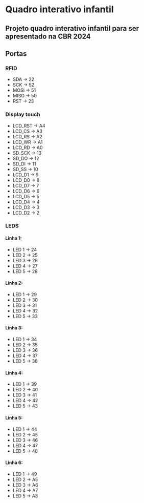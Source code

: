 # Quadro interativo infantil
## Projeto quadro interativo infantil para ser apresentado na CBR 2024

## Portas
### RFID
  * SDA -> 22
  * SCK -> 52
  * MOSI -> 51
  * MISO -> 50
  * RST -> 23
    
### Display touch
* LCD_RST -> A4
* LCD_CS -> A3
* LCD_RS -> A2
* LCD_WR -> A1
* LCD_RD -> A0
* SD_SCK -> 13
* SD_DO -> 12
* SD_DI -> 11
* SD_SS -> 10
* LCD_D1 -> 9
* LCD_D0 -> 8
* LCD_D7 -> 7
* LCD_D6 -> 6
* LCD_D5 -> 5
* LCD_D4 -> 4
* LCD_D3 -> 3
* LCD_D2 -> 2

### LEDS
#### Linha 1:

* LED 1 -> 24
* LED 2 -> 25
* LED 3 -> 26
* LED 4 -> 27
* LED 5 -> 28

#### Linha 2:
* LED 1 -> 29
* LED 2 -> 30
* LED 3 -> 31
* LED 4 -> 32
* LED 5 -> 33
  
#### Linha 3:
* LED 1 -> 34
* LED 2 -> 35
* LED 3 -> 36
* LED 4 -> 37
* LED 5 -> 38
  
#### Linha 4:
* LED 1 -> 39
* LED 2 -> 40
* LED 3 -> 41
* LED 4 -> 42
* LED 5 -> 43
  
#### Linha 5:
* LED 1 -> 44
* LED 2 -> 45
* LED 3 -> 46
* LED 4 -> 47
* LED 5 -> 48
  
#### Linha 6:
* LED 1 -> 49
* LED 2 -> A5
* LED 3 -> A6
* LED 4 -> A7
* LED 5 -> A8
